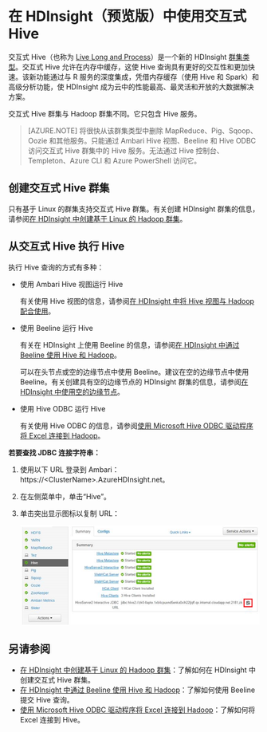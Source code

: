 <properties
	pageTitle="在 HDInsight 中使用交互式 Hive | Azure"
	description="了解如何在 HDInsight 中使用交互式 Hive（基于 LLAP 的 Hive）。"
	keywords=""
	services="hdinsight"
	documentationCenter=""
	tags="azure-portal"
	authors="mumian" 
	manager="jhubbard"
	editor="cgronlun"/>

<tags
	ms.service="hdinsight"
	ms.workload="big-data"
	ms.tgt_pltfrm="na"
	ms.devlang="na"
	ms.topic="article"
	ms.date="02/06/2017"
	wacn.date="03/28/2017"
	ms.author="jgao"/>  



# 在 HDInsight（预览版）中使用交互式 Hive

交互式 Hive（也称为 [Live Long and Process](https://cwiki.apache.org/confluence/display/Hive/LLAP)）是一个新的 HDInsight [群集类型](/documentation/articles/hdinsight-hadoop-provision-linux-clusters/#cluster-types)。交互式 Hive 允许在内存中缓存，这使 Hive 查询具有更好的交互性和更加快速。该新功能通过与 R 服务的深度集成，凭借内存缓存（使用 Hive 和 Spark）和高级分析功能，使 HDInsight 成为云中的性能最高、最灵活和开放的大数据解决方案。

交互式 Hive 群集与 Hadoop 群集不同。它只包含 Hive 服务。

> [AZURE.NOTE] 将很快从该群集类型中删除 MapReduce、Pig、Sqoop、Oozie 和其他服务。只能通过 Ambari Hive 视图、Beeline 和 Hive ODBC 访问交互式 Hive 群集中的 Hive 服务。无法通过 Hive 控制台、Templeton、Azure CLI 和 Azure PowerShell 访问它。


 


## 创建交互式 Hive 群集

只有基于 Linux 的群集支持交互式 Hive 群集。有关创建 HDInsight 群集的信息，请参阅[在 HDInsight 中创建基于 Linux 的 Hadoop 群集](/documentation/articles/hdinsight-hadoop-provision-linux-clusters/)。


## 从交互式 Hive 执行 Hive

执行 Hive 查询的方式有多种：

- 使用 Ambari Hive 视图运行 Hive

	有关使用 Hive 视图的信息，请参阅[在 HDInsight 中将 Hive 视图与 Hadoop 配合使用](/documentation/articles/hdinsight-hadoop-use-hive-ambari-view/)。

- 使用 Beeline 运行 Hive

	有关在 HDInsight 上使用 Beeline 的信息，请参阅[在 HDInsight 中通过 Beeline 使用 Hive 和 Hadoop](/documentation/articles/hdinsight-hadoop-use-hive-beeline/)。

	可以在头节点或空的边缘节点中使用 Beeline。建议在空的边缘节点中使用 Beeline。有关创建具有空的边缘节点的 HDInsight 群集的信息，请参阅[在 HDInsight 中使用空的边缘节点](/documentation/articles/hdinsight-apps-use-edge-node/)。

- 使用 Hive ODBC 运行 Hive

	有关使用 Hive ODBC 的信息，请参阅[使用 Microsoft Hive ODBC 驱动程序将 Excel 连接到 Hadoop](/documentation/articles/hdinsight-connect-excel-hive-ODBC-driver/)。

**若要查找 JDBC 连接字符串：**

1.	使用以下 URL 登录到 Ambari：https://\<ClusterName\>.AzureHDInsight.net。
2.	在左侧菜单中，单击“Hive”。
3.	单击突出显示图标以复制 URL：

	![HDInsight Hadoop 交互式 Hive LLAP JDBC](./media/hdinsight-hadoop-use-interactive-hive/hdinsight-hadoop-use-interactive-hive-jdbc.png)  


## 另请参阅
-	[在 HDInsight 中创建基于 Linux 的 Hadoop 群集](/documentation/articles/hdinsight-hadoop-provision-linux-clusters/)：了解如何在 HDInsight 中创建交互式 Hive 群集。
-	[在 HDInsight 中通过 Beeline 使用 Hive 和 Hadoop](/documentation/articles/hdinsight-hadoop-use-hive-beeline/)：了解如何使用 Beeline 提交 Hive 查询。
-	[使用 Microsoft Hive ODBC 驱动程序将 Excel 连接到 Hadoop](/documentation/articles/hdinsight-connect-excel-hive-ODBC-driver/)：了解如何将 Excel 连接到 Hive。

<!---HONumber=Mooncake_1107_2016-->